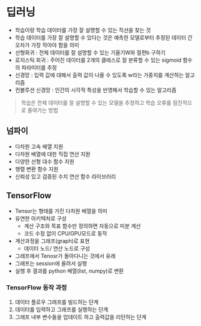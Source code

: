 # 딥러닝

- 학습이랑 학습 데이터를 가장 잘 설명할 수 있는 직선을 찾는 것
- 학습 데이터를 가장 잘 설명할 수 있다는 것은 예측한 모델로부터 추정된 데이터 간 오차가 가장 작아야 함을 의미
- 선형회귀 : 전체 데이터를 잘 설명할 수 있는 기울기W와 절편b 구하기
- 로지스틱 회귀 : 주어진 데이터를 2개의 클래스로 잘 분류할 수 있는 sigmoid 함수의 파라미터를 추정
- 신경망 : 입력 값에 대해서 출력 값이 나올 수 있도록 w라는 가중치를 계산하는 알고리즘
- 컨볼루션 신경망 : 인간의 시각적 특성을 반영해서 학습할 수 있는 알고리즘

> 학습은 전체 데이터를 잘 설명할 수 있는 모델을 추정하고 학습 오류를 점진적으로 줄여가는 방법



## 넘파이

- 다차원 고속 배열 지원
- 다차원 배열에 대한 직접 연산 지원
- 다양한 선형 대수 함수 지원
- 행렬 변환 함수 지원
- 신뢰성 있고 검증된 수치 연산 함수 라이브러리



 ## TensorFlow

- Tensor는 형태를 가진 다차원 배열을 의미
- 유연한 아키텍처로 구성
  - 계산 구조와 목표 함수만 정의하면 자동으로 미분 계산
  - 코드 수정 없이 CPU/GPU모드로 동작
- 계산과정을 그래프(graph)로 표현
  - 데이터 노드/ 연산 노드로 구성
- 그래프에서 Tenosr가 돌아다니는 것에서 유래
- 그래프는 session에 올려서 실행
- 실행 후 결과를 python 배열(list, numpy)로 변환



### TensorFlow 동작 과정

1. 데이터 플로우 그래프를 빌드하는 단계
2. 데이터를 입력하고 그래프를 실행하는 단계
3. 그래프 내부 변수들을 업데이트 하고 출력값을 리턴하는 단계







